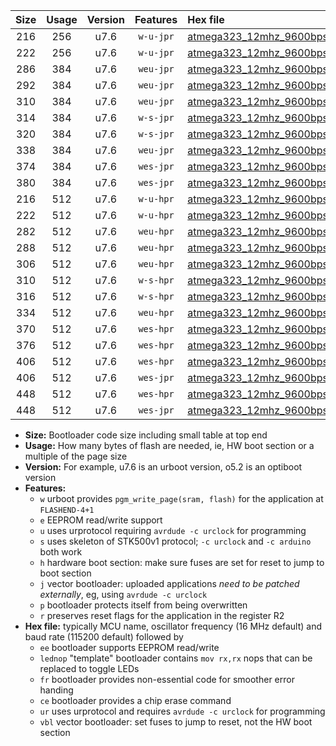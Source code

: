 |Size|Usage|Version|Features|Hex file|
|:-:|:-:|:-:|:-:|:--|
|216|256|u7.6|`w-u-jpr`|[atmega323_12mhz_9600bps_ur_vbl.hex](https://raw.githubusercontent.com/stefanrueger/urboot/main/bootloaders/atmega323/fcpu_12mhz/9600_bps/atmega323_12mhz_9600bps_ur_vbl.hex)|
|222|256|u7.6|`w-u-jpr`|[atmega323_12mhz_9600bps_lednop_ur_vbl.hex](https://raw.githubusercontent.com/stefanrueger/urboot/main/bootloaders/atmega323/fcpu_12mhz/9600_bps/atmega323_12mhz_9600bps_lednop_ur_vbl.hex)|
|286|384|u7.6|`weu-jpr`|[atmega323_12mhz_9600bps_ee_ur_vbl.hex](https://raw.githubusercontent.com/stefanrueger/urboot/main/bootloaders/atmega323/fcpu_12mhz/9600_bps/atmega323_12mhz_9600bps_ee_ur_vbl.hex)|
|292|384|u7.6|`weu-jpr`|[atmega323_12mhz_9600bps_ee_lednop_ur_vbl.hex](https://raw.githubusercontent.com/stefanrueger/urboot/main/bootloaders/atmega323/fcpu_12mhz/9600_bps/atmega323_12mhz_9600bps_ee_lednop_ur_vbl.hex)|
|310|384|u7.6|`weu-jpr`|[atmega323_12mhz_9600bps_ee_lednop_fr_ur_vbl.hex](https://raw.githubusercontent.com/stefanrueger/urboot/main/bootloaders/atmega323/fcpu_12mhz/9600_bps/atmega323_12mhz_9600bps_ee_lednop_fr_ur_vbl.hex)|
|314|384|u7.6|`w-s-jpr`|[atmega323_12mhz_9600bps_vbl.hex](https://raw.githubusercontent.com/stefanrueger/urboot/main/bootloaders/atmega323/fcpu_12mhz/9600_bps/atmega323_12mhz_9600bps_vbl.hex)|
|320|384|u7.6|`w-s-jpr`|[atmega323_12mhz_9600bps_lednop_vbl.hex](https://raw.githubusercontent.com/stefanrueger/urboot/main/bootloaders/atmega323/fcpu_12mhz/9600_bps/atmega323_12mhz_9600bps_lednop_vbl.hex)|
|338|384|u7.6|`weu-jpr`|[atmega323_12mhz_9600bps_ee_lednop_fr_ce_ur_vbl.hex](https://raw.githubusercontent.com/stefanrueger/urboot/main/bootloaders/atmega323/fcpu_12mhz/9600_bps/atmega323_12mhz_9600bps_ee_lednop_fr_ce_ur_vbl.hex)|
|374|384|u7.6|`wes-jpr`|[atmega323_12mhz_9600bps_ee_vbl.hex](https://raw.githubusercontent.com/stefanrueger/urboot/main/bootloaders/atmega323/fcpu_12mhz/9600_bps/atmega323_12mhz_9600bps_ee_vbl.hex)|
|380|384|u7.6|`wes-jpr`|[atmega323_12mhz_9600bps_ee_lednop_vbl.hex](https://raw.githubusercontent.com/stefanrueger/urboot/main/bootloaders/atmega323/fcpu_12mhz/9600_bps/atmega323_12mhz_9600bps_ee_lednop_vbl.hex)|
|216|512|u7.6|`w-u-hpr`|[atmega323_12mhz_9600bps_ur.hex](https://raw.githubusercontent.com/stefanrueger/urboot/main/bootloaders/atmega323/fcpu_12mhz/9600_bps/atmega323_12mhz_9600bps_ur.hex)|
|222|512|u7.6|`w-u-hpr`|[atmega323_12mhz_9600bps_lednop_ur.hex](https://raw.githubusercontent.com/stefanrueger/urboot/main/bootloaders/atmega323/fcpu_12mhz/9600_bps/atmega323_12mhz_9600bps_lednop_ur.hex)|
|282|512|u7.6|`weu-hpr`|[atmega323_12mhz_9600bps_ee_ur.hex](https://raw.githubusercontent.com/stefanrueger/urboot/main/bootloaders/atmega323/fcpu_12mhz/9600_bps/atmega323_12mhz_9600bps_ee_ur.hex)|
|288|512|u7.6|`weu-hpr`|[atmega323_12mhz_9600bps_ee_lednop_ur.hex](https://raw.githubusercontent.com/stefanrueger/urboot/main/bootloaders/atmega323/fcpu_12mhz/9600_bps/atmega323_12mhz_9600bps_ee_lednop_ur.hex)|
|306|512|u7.6|`weu-hpr`|[atmega323_12mhz_9600bps_ee_lednop_fr_ur.hex](https://raw.githubusercontent.com/stefanrueger/urboot/main/bootloaders/atmega323/fcpu_12mhz/9600_bps/atmega323_12mhz_9600bps_ee_lednop_fr_ur.hex)|
|310|512|u7.6|`w-s-hpr`|[atmega323_12mhz_9600bps.hex](https://raw.githubusercontent.com/stefanrueger/urboot/main/bootloaders/atmega323/fcpu_12mhz/9600_bps/atmega323_12mhz_9600bps.hex)|
|316|512|u7.6|`w-s-hpr`|[atmega323_12mhz_9600bps_lednop.hex](https://raw.githubusercontent.com/stefanrueger/urboot/main/bootloaders/atmega323/fcpu_12mhz/9600_bps/atmega323_12mhz_9600bps_lednop.hex)|
|334|512|u7.6|`weu-hpr`|[atmega323_12mhz_9600bps_ee_lednop_fr_ce_ur.hex](https://raw.githubusercontent.com/stefanrueger/urboot/main/bootloaders/atmega323/fcpu_12mhz/9600_bps/atmega323_12mhz_9600bps_ee_lednop_fr_ce_ur.hex)|
|370|512|u7.6|`wes-hpr`|[atmega323_12mhz_9600bps_ee.hex](https://raw.githubusercontent.com/stefanrueger/urboot/main/bootloaders/atmega323/fcpu_12mhz/9600_bps/atmega323_12mhz_9600bps_ee.hex)|
|376|512|u7.6|`wes-hpr`|[atmega323_12mhz_9600bps_ee_lednop.hex](https://raw.githubusercontent.com/stefanrueger/urboot/main/bootloaders/atmega323/fcpu_12mhz/9600_bps/atmega323_12mhz_9600bps_ee_lednop.hex)|
|406|512|u7.6|`wes-hpr`|[atmega323_12mhz_9600bps_ee_lednop_fr.hex](https://raw.githubusercontent.com/stefanrueger/urboot/main/bootloaders/atmega323/fcpu_12mhz/9600_bps/atmega323_12mhz_9600bps_ee_lednop_fr.hex)|
|406|512|u7.6|`wes-jpr`|[atmega323_12mhz_9600bps_ee_lednop_fr_vbl.hex](https://raw.githubusercontent.com/stefanrueger/urboot/main/bootloaders/atmega323/fcpu_12mhz/9600_bps/atmega323_12mhz_9600bps_ee_lednop_fr_vbl.hex)|
|448|512|u7.6|`wes-hpr`|[atmega323_12mhz_9600bps_ee_lednop_fr_ce.hex](https://raw.githubusercontent.com/stefanrueger/urboot/main/bootloaders/atmega323/fcpu_12mhz/9600_bps/atmega323_12mhz_9600bps_ee_lednop_fr_ce.hex)|
|448|512|u7.6|`wes-jpr`|[atmega323_12mhz_9600bps_ee_lednop_fr_ce_vbl.hex](https://raw.githubusercontent.com/stefanrueger/urboot/main/bootloaders/atmega323/fcpu_12mhz/9600_bps/atmega323_12mhz_9600bps_ee_lednop_fr_ce_vbl.hex)|

- **Size:** Bootloader code size including small table at top end
- **Usage:** How many bytes of flash are needed, ie, HW boot section or a multiple of the page size
- **Version:** For example, u7.6 is an urboot version, o5.2 is an optiboot version
- **Features:**
  + `w` urboot provides `pgm_write_page(sram, flash)` for the application at `FLASHEND-4+1`
  + `e` EEPROM read/write support
  + `u` uses urprotocol requiring `avrdude -c urclock` for programming
  + `s` uses skeleton of STK500v1 protocol; `-c urclock` and `-c arduino` both work
  + `h` hardware boot section: make sure fuses are set for reset to jump to boot section
  + `j` vector bootloader: uploaded applications *need to be patched externally*, eg, using `avrdude -c urclock`
  + `p` bootloader protects itself from being overwritten
  + `r` preserves reset flags for the application in the register R2
- **Hex file:** typically MCU name, oscillator frequency (16 MHz default) and baud rate (115200 default) followed by
  + `ee` bootloader supports EEPROM read/write
  + `lednop` "template" bootloader contains `mov rx,rx` nops that can be replaced to toggle LEDs
  + `fr` bootloader provides non-essential code for smoother error handing
  + `ce` bootloader provides a chip erase command
  + `ur` uses urprotocol and requires `avrdude -c urclock` for programming
  + `vbl` vector bootloader: set fuses to jump to reset, not the HW boot section
